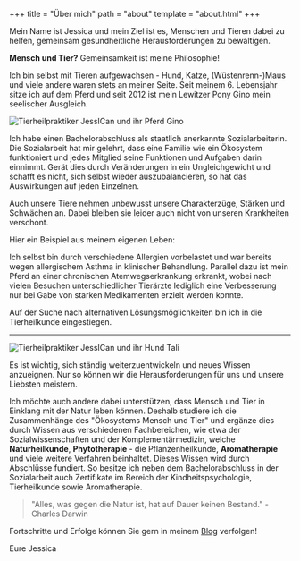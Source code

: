 +++
title = "Über mich"
path = "about"
template = "about.html"
+++

Mein Name ist Jessica und mein Ziel ist es, Menschen und Tieren dabei zu helfen, gemeinsam gesundheitliche Herausforderungen zu bewältigen.

**Mensch und Tier?** Gemeinsamkeit ist meine Philosophie!

Ich bin selbst mit Tieren aufgewachsen - Hund, Katze, (Wüstenrenn-)Maus und viele andere waren stets an meiner Seite. Seit meinem 6. Lebensjahr sitze ich auf dem Pferd und seit 2012 ist mein Lewitzer Pony Gino mein seelischer Ausgleich.

<img src="https://tierheilpraxis-jessican.de/img/ich_und_gino.jpg" alt="Tierheilpraktiker JessICan und ihr Pferd Gino" style="max-width: 100%;max-height: 80%;">

Ich habe einen Bachelorabschluss als staatlich anerkannte Sozialarbeiterin. Die Sozialarbeit hat mir gelehrt, dass eine Familie wie ein Ökosystem funktioniert und jedes Mitglied seine Funktionen und Aufgaben darin einnimmt. Gerät dies durch Veränderungen in ein Ungleichgewicht und schafft es nicht, sich selbst wieder auszubalancieren, so hat das Auswirkungen auf jeden Einzelnen.

Auch unsere Tiere nehmen unbewusst unsere Charakterzüge, Stärken und Schwächen an. Dabei bleiben sie leider auch nicht von unseren Krankheiten verschont.

Hier ein Beispiel aus meinem eigenen Leben:

Ich selbst bin durch verschiedene Allergien vorbelastet und war bereits wegen allergischem Asthma in klinischer Behandlung. Parallel dazu ist mein Pferd an einer chronischen Atemwegserkrankung erkrankt, wobei nach vielen Besuchen unterschiedlicher Tierärzte lediglich eine Verbesserung nur bei Gabe von starken Medikamenten erzielt werden konnte.

Auf der Suche nach alternativen Lösungsmöglichkeiten bin ich in die Tierheilkunde eingestiegen.

---

<img src="https://tierheilpraxis-jessican.de/img/tali.jpg" alt="Tierheilpraktiker JessICan und ihr Hund Tali" style="max-width: 100%;max-height: 80%;">


Es ist wichtig, sich ständig weiterzuentwickeln und neues Wissen anzueignen. Nur so können wir die Herausforderungen für uns und unsere Liebsten meistern.

Ich möchte auch andere dabei unterstützen, dass Mensch und Tier in Einklang mit der Natur leben können. Deshalb studiere ich die Zusammenhänge des "Ökosystems Mensch und Tier" und ergänze dies durch Wissen aus verschiedenen Fachbereichen, wie etwa der Sozialwissenschaften und der Komplementärmedizin, welche **Naturheilkunde**, **Phytotherapie** - die Pflanzenheilkunde, **Aromatherapie** und viele weitere Verfahren beinhaltet. Dieses Wissen wird durch Abschlüsse fundiert. So besitze ich neben dem Bachelorabschluss in der Sozialarbeit auch Zertifikate im Bereich der Kindheitspsychologie, Tierheilkunde sowie Aromatherapie.

> "Alles, was gegen die Natur ist, hat auf Dauer keinen Bestand." - Charles Darwin

Fortschritte und Erfolge können Sie gern in meinem [Blog](../pages/blog) verfolgen!

Eure Jessica 
